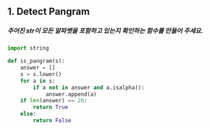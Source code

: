 ## 1. Detect Pangram

##### 주어진 str이 모든 알파벳을 포함하고 있는지 확인하는 함수를 만들어 주세요.

```python
import string

def is_pangram(s):
    answer = []
    s = s.lower()
    for a in s:
        if a not in answer and a.isalpha():
            answer.append(a)
    if len(answer) == 26:
        return True
    else:
        return False
```


